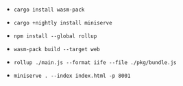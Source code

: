 
- `cargo install wasm-pack`
- `cargo +nightly install miniserve`
- `npm install --global rollup`


- `wasm-pack build --target web`
- `rollup ./main.js --format iife --file ./pkg/bundle.js`
- `miniserve . --index index.html -p 8001`
